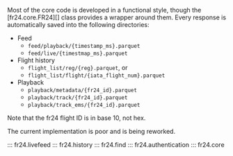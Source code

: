 Most of the core code is developed in a functional style, though the [fr24.core.FR24][] class provides a wrapper around them. Every response is automatically saved into the following directories:

- Feed
    - `feed/playback/{timestamp_ms}.parquet`
    - `feed/live/{timestmap_ms}.parquet`
- Flight history
    - `flight_list/reg/{reg}.parquet`, or
    - `flight_list/flight/{iata_flight_num}.parquet`
- Playback
    - `playback/metadata/{fr24_id}.parquet`
    - `playback/track/{fr24_id}.parquet`
    - `playback/track_ems/{fr24_id}.parquet`

Note that the fr24 flight ID is in base 10, not hex.

The current implementation is poor and is being reworked.

::: fr24.livefeed
::: fr24.history
::: fr24.find
::: fr24.authentication
::: fr24.core
